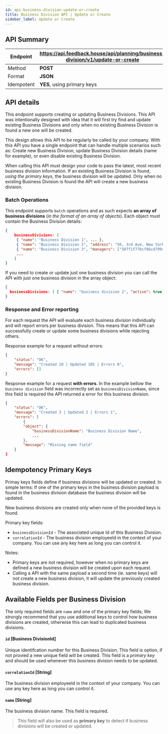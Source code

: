 ```yaml
---
id: api-business-division-update-or-create
title: Business Division API | Update or Create
sidebar_label: Update or Create
---
```


## API Summary

| Endpoint | **https://api.feedback.house/api/planning/business-division/v1/update-or-create** |
|----------|-------------------------------------------------------------|
| Method   | **POST** |
| Format   | **JSON** |
| Idempotent | **YES**, using primary keys |

## API details

This endpoint supports creating or updating Business Divisions. This API was intentionally designed with idea that it will first try find and update existing Business Divisions and only when no existing Business Division is found a new one will be created. 

This design allows this API to be regularly be called by your company. With this API you have a single endpoint that can handle multiple scenarios such as: Create new Business Division, update Business Division details (name for example), or even disable existing Business Division.

When calling this API must design your code to pass the latest, most recent business division information. If an existing Business Division is found, *using the primary keys*, the business division will be updated. Only when no existing Business Division is found the API will create a new business division.

### Batch Operations

This endpoint supports `batch` operations and as such expects **an array of business divisions** (*in the format of an array of objects*). Each object must contain the Business Division details:

```json
{
    businessDivisions: [
     { "name": "Business Division 1", ... },
     { "name": "Business Division 2", "address": "56, 3rd Ave, New York, NY 10003", ... },
     { "name": "Business Division 3", "managers": ["507f1f77bcf86cd799439011"], "allowCandidatesApply": true, ... },
     ...
    ]
}
```

If you need to create or update just one business division you can call the API with just one business division in the array object:

```json
{
  businessDivisions: [ { "name": "business division 1", "active": true, ... },]
}
```


### Response and Error reporting

For each request the API will evaluate each business division individually and will report errors per business division. This means that this API can successfully create or update some business divisions while rejecting others.

Response example for a request without errors:
```json
{
    "status": "OK",
    "message": "Created 10 | Updated 105 | Errors 0",
    "errors": []
}
```

Response example for a request **with errors**. In the example bellow the `business division` field was incorrectly set as `businessDivisionName`, since this field is required the API returned a error for this business division.
```json
{
    "status": "OK",
    "message": "Created 3 | Updated 2 | Errors 1",
    "errors": [
        {
        "object": {
            "businessDivisionName": "Business Division Name",
            ...
        },
        "message": "Missing name field"
    }
}
```

## Idempotency Primary Keys

Primay keys fields define if business divisions will be updated or created. In simple terms: If one of the primary keys in the business division payload is found in the business division database the business division will be updated. 

New business divisions are created only when none of the provided keys is found.

Primary key fields:
- `businessDivisionId` - The associated unique Id of this Business Division.
- `correlationId` - The business division employeeId in the context of your company. You can use any key here as long you can control it.

Notes:
- Primary keys are not required, however when no primary keys are defined a new business division will be created upon each request.
- Calling a API with the same payload a second time (ie. same keys) will not create a new business division, it will update the previously created business division.

## Available Fields per Business Division

The only required fields are `name` and one of the primary key fields; We strongly recommend that you use additional keys to control how business divisions are created, otherwise this can lead to duplicated business divisions.


#### `id` [Business DivisionId] 
Unique identifcation number for this Business Division. This field is option, if not provied a new unique field will be created.
This field is a *primary key* and should be used whenever this business division needs to be updated.

#### `correlationId` [String]
The business division employeeId in the context of your company. You can use any key here as long you can control it.

#### `name` [String] 
The business division name. This field is required.  

> This field will also be used as **primary key** to detect if business divisions will be created or updated.
